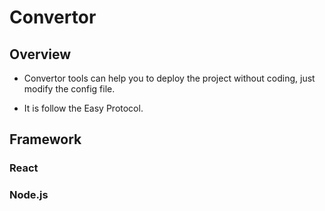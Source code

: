 # Convertor

## Overview

- Convertor tools can help you to deploy the project without coding, just modify the config file.

- It is follow the Easy Protocol.

## Framework

### React

### Node.js
